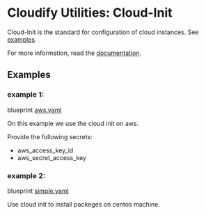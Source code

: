 # Cloudify Utilities: Cloud-Init

Cloud-Init is the standard for configuration of cloud instances. See
[examples](http://cloudinit.readthedocs.io/en/latest/topics/examples.html).

For more information, read the [documentation](https://github.com/cloudify-incubator/cloudify-utilities-plugin/blob/master/cloudify_cloudinit/README.md).

## Examples

### example 1:

blueprint [aws.yaml](./aws.yaml)

On this example we use the cloud init on aws.

Provide the following secrets:
 * aws_access_key_id
 * aws_secret_access_key
 
### example 2:

blueprint [simple.yaml](./simple.yaml)

Use cloud init to install packeges on centos machine.